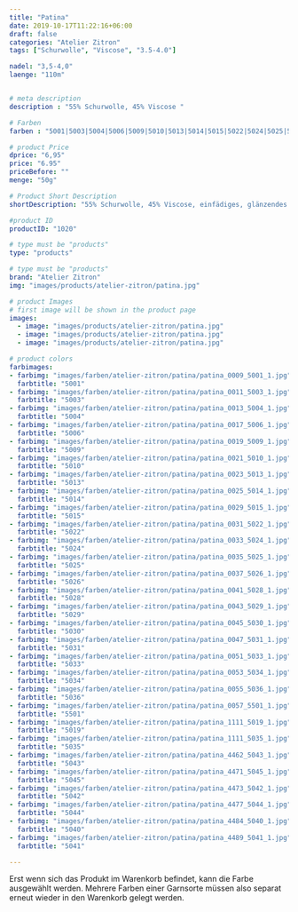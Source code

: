 ```yaml
---
title: "Patina"
date: 2019-10-17T11:22:16+06:00
draft: false
categories: "Atelier Zitron"
tags: ["Schurwolle", "Viscose", "3.5-4.0"]	

nadel: "3,5-4,0" 
laenge: "110m"	


# meta description
description : "55% Schurwolle, 45% Viscose "

# Farben
farben : "5001|5003|5004|5006|5009|5010|5013|5014|5015|5022|5024|5025|5026|5028|5029|5030|5031|5033|5034|5036|5501|5019|5035|5043|5045|5042|5044|5040|5041"

# product Price
dprice: "6,95"
price: "6.95"
priceBefore: ""
menge: "50g"

# Product Short Description
shortDescription: "55% Schurwolle, 45% Viscose, einfädiges, glänzendes Garn"

#product ID
productID: "1020"

# type must be "products"
type: "products"

# type must be "products"
brand: "Atelier Zitron"
img: "images/products/atelier-zitron/patina.jpg"   

# product Images
# first image will be shown in the product page
images:
  - image: "images/products/atelier-zitron/patina.jpg"
  - image: "images/products/atelier-zitron/patina.jpg"
  - image: "images/products/atelier-zitron/patina.jpg"

# product colors
farbimages:
- farbimg: "images/farben/atelier-zitron/patina/patina_0009_5001_1.jpg"	
  farbtitle: "5001"
- farbimg: "images/farben/atelier-zitron/patina/patina_0011_5003_1.jpg"	
  farbtitle: "5003"
- farbimg: "images/farben/atelier-zitron/patina/patina_0013_5004_1.jpg"	
  farbtitle: "5004"
- farbimg: "images/farben/atelier-zitron/patina/patina_0017_5006_1.jpg"	
  farbtitle: "5006"
- farbimg: "images/farben/atelier-zitron/patina/patina_0019_5009_1.jpg"	
  farbtitle: "5009"
- farbimg: "images/farben/atelier-zitron/patina/patina_0021_5010_1.jpg"	
  farbtitle: "5010"
- farbimg: "images/farben/atelier-zitron/patina/patina_0023_5013_1.jpg"	
  farbtitle: "5013"
- farbimg: "images/farben/atelier-zitron/patina/patina_0025_5014_1.jpg"	
  farbtitle: "5014"
- farbimg: "images/farben/atelier-zitron/patina/patina_0029_5015_1.jpg"	
  farbtitle: "5015"
- farbimg: "images/farben/atelier-zitron/patina/patina_0031_5022_1.jpg"	
  farbtitle: "5022"
- farbimg: "images/farben/atelier-zitron/patina/patina_0033_5024_1.jpg"	
  farbtitle: "5024"
- farbimg: "images/farben/atelier-zitron/patina/patina_0035_5025_1.jpg"	
  farbtitle: "5025"
- farbimg: "images/farben/atelier-zitron/patina/patina_0037_5026_1.jpg"	
  farbtitle: "5026"
- farbimg: "images/farben/atelier-zitron/patina/patina_0041_5028_1.jpg"	
  farbtitle: "5028"
- farbimg: "images/farben/atelier-zitron/patina/patina_0043_5029_1.jpg"	
  farbtitle: "5029"
- farbimg: "images/farben/atelier-zitron/patina/patina_0045_5030_1.jpg"	
  farbtitle: "5030"
- farbimg: "images/farben/atelier-zitron/patina/patina_0047_5031_1.jpg"	
  farbtitle: "5031"
- farbimg: "images/farben/atelier-zitron/patina/patina_0051_5033_1.jpg"	
  farbtitle: "5033"
- farbimg: "images/farben/atelier-zitron/patina/patina_0053_5034_1.jpg"	
  farbtitle: "5034"
- farbimg: "images/farben/atelier-zitron/patina/patina_0055_5036_1.jpg"	
  farbtitle: "5036"
- farbimg: "images/farben/atelier-zitron/patina/patina_0057_5501_1.jpg"	
  farbtitle: "5501"
- farbimg: "images/farben/atelier-zitron/patina/patina_1111_5019_1.jpg"	
  farbtitle: "5019"
- farbimg: "images/farben/atelier-zitron/patina/patina_1111_5035_1.jpg"	
  farbtitle: "5035"
- farbimg: "images/farben/atelier-zitron/patina/patina_4462_5043_1.jpg"	
  farbtitle: "5043"
- farbimg: "images/farben/atelier-zitron/patina/patina_4471_5045_1.jpg"	
  farbtitle: "5045"
- farbimg: "images/farben/atelier-zitron/patina/patina_4473_5042_1.jpg"	
  farbtitle: "5042"
- farbimg: "images/farben/atelier-zitron/patina/patina_4477_5044_1.jpg"	
  farbtitle: "5044"
- farbimg: "images/farben/atelier-zitron/patina/patina_4484_5040_1.jpg"	
  farbtitle: "5040"
- farbimg: "images/farben/atelier-zitron/patina/patina_4489_5041_1.jpg"	
  farbtitle: "5041"

---
```


Erst wenn sich das Produkt im Warenkorb befindet, kann die Farbe ausgewählt werden.
Mehrere Farben einer Garnsorte müssen also separat erneut wieder in den Warenkorb gelegt werden.
